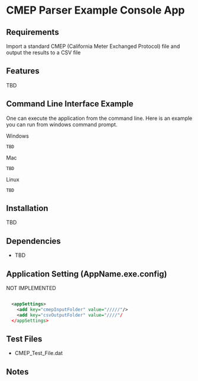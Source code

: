 # CMEP Parser Example Console App

Requirements
------------
Import a standard CMEP (California Meter Exchanged Protocol) file and output the results to a CSV file

Features
------------
TBD

Command Line Interface Example
------------
One can execute the application from the command line.  Here is an example  you can run from windows command prompt.

Windows
```
TBD
```

Mac
```
TBD
```

Linux
```
TBD
```


Installation
------------
TBD

Dependencies
------------
* TBD

Application Setting (AppName.exe.config)
------------
NOT IMPLEMENTED

```xml

  <appSettings>
    <add key="cmepInputFolder" value="/////"/>
    <add key="csvOutputFolder" value="////"/
  </appSettings>

```

Test Files
--------------
* CMEP_Test_File.dat

Notes
-------------
